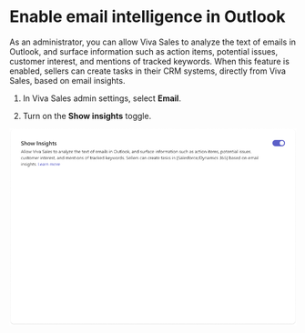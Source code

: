 ﻿---
title: 
description: 
ms.date: 01/11/2023
ms.topic: article
ms.service: dynamics-365-sales
author: sbmjais
ms.author: shjais
manager: shujoshi
---

# Enable email intelligence in Outlook

As an administrator, you can allow Viva Sales to analyze the text of emails in Outlook, and surface information such as action items, potential issues, customer interest, and mentions of tracked keywords. When this feature is enabled, sellers can create tasks in their CRM systems, directly from Viva Sales, based on email insights.

1.  In Viva Sales admin settings, select **Email**.

2.  Turn on the **Show insights** toggle.

![Screenshot showing how to get enable email insights ](media/viva-sales-enable-insights.png "Screenshot showing how to get enable email insights.")

